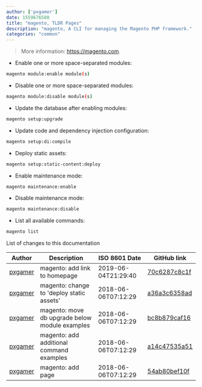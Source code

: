 ```yaml
---
author: ['pxgamer']
date: 1559676580
title: "magento, TLDR Pages"
description: "magento, A CLI for managing the Magento PHP framework."
categories: "common"
---
```

> More information: <https://magento.com>.

- Enable one or more space-separated modules:

```bash
magento module:enable module(s)
```

- Disable one or more space-separated modules:

```bash
magento module:disable module(s)
```

- Update the database after enabling modules:

```bash
magento setup:upgrade
```

- Update code and dependency injection configuration:

```bash
magento setup:di:compile
```

- Deploy static assets:

```bash
magento setup:static-content:deploy
```

- Enable maintenance mode:

```bash
magento maintenance:enable
```

- Disable maintenance mode:

```bash
magento maintenance:disable
```

- List all available commands:

```bash
magento list
```
List of changes to this documentation


Author | Description | ISO 8601 Date | GitHub link
------|-----|-----|-----
[pxgamer](mailto:owzie123@gmail.com) | magento: add link to homepage | 2019-06-04T21:29:40 | [70c6287c8c1f](https://github.com/tldr-pages/tldr/commit/70c6287c8c1f1c8c144b35d1f3188b14a1cfe889)
[pxgamer](mailto:owzie123@gmail.com) | magento: change to 'deploy static assets' | 2018-06-06T07:12:29 | [a36a3c6358ad](https://github.com/tldr-pages/tldr/commit/a36a3c6358ad1a98cdaaffaf21e6c3d266f2d417)
[pxgamer](mailto:owzie123@gmail.com) | magento: move db upgrade below module examples | 2018-06-06T07:12:29 | [bc8b879caf16](https://github.com/tldr-pages/tldr/commit/bc8b879caf16dba92bcc09d35144e7a788904119)
[pxgamer](mailto:owzie123@gmail.com) | magento: add additional command examples | 2018-06-06T07:12:29 | [a14c47535a51](https://github.com/tldr-pages/tldr/commit/a14c47535a51d5a6e4ca5e88d5d676a4f6c8a769)
[pxgamer](mailto:owzie123@gmail.com) | magento: add page | 2018-06-06T07:12:29 | [54ab80bef10f](https://github.com/tldr-pages/tldr/commit/54ab80bef10fb23b4c5a37c25f0126411186b008)

